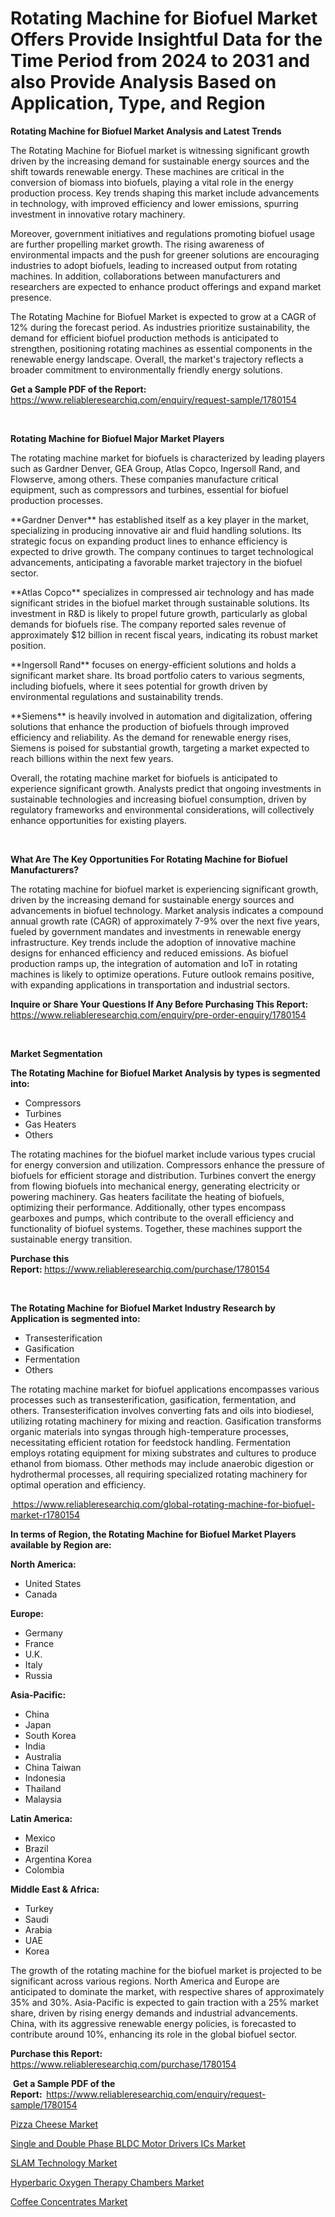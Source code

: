 <p><h1>Rotating Machine for Biofuel Market Offers Provide Insightful Data for the Time Period from 2024 to 2031 and also Provide Analysis Based on Application, Type, and Region</h1></p><p><strong>Rotating Machine for Biofuel Market Analysis and Latest Trends</strong></p>
<p><p>The Rotating Machine for Biofuel market is witnessing significant growth driven by the increasing demand for sustainable energy sources and the shift towards renewable energy. These machines are critical in the conversion of biomass into biofuels, playing a vital role in the energy production process. Key trends shaping this market include advancements in technology, with improved efficiency and lower emissions, spurring investment in innovative rotary machinery. </p><p>Moreover, government initiatives and regulations promoting biofuel usage are further propelling market growth. The rising awareness of environmental impacts and the push for greener solutions are encouraging industries to adopt biofuels, leading to increased output from rotating machines. In addition, collaborations between manufacturers and researchers are expected to enhance product offerings and expand market presence. </p><p>The Rotating Machine for Biofuel Market is expected to grow at a CAGR of 12% during the forecast period. As industries prioritize sustainability, the demand for efficient biofuel production methods is anticipated to strengthen, positioning rotating machines as essential components in the renewable energy landscape. Overall, the market's trajectory reflects a broader commitment to environmentally friendly energy solutions.</p></p>
<p><strong>Get a Sample PDF of the Report:&nbsp;</strong> <a href="https://www.reliableresearchiq.com/enquiry/request-sample/1780154?utm_campaign=1087&utm_medium=2&utm_source=Github&utm_content=ia&utm_term=19122024&utm_id=rotating-machine-for-biofuel">https://www.reliableresearchiq.com/enquiry/request-sample/1780154</a></p>
<p>&nbsp;</p>
<p><strong>Rotating Machine for Biofuel Major Market Players</strong></p>
<p><p>The rotating machine market for biofuels is characterized by leading players such as Gardner Denver, GEA Group, Atlas Copco, Ingersoll Rand, and Flowserve, among others. These companies manufacture critical equipment, such as compressors and turbines, essential for biofuel production processes.</p><p>**Gardner Denver** has established itself as a key player in the market, specializing in producing innovative air and fluid handling solutions. Its strategic focus on expanding product lines to enhance efficiency is expected to drive growth. The company continues to target technological advancements, anticipating a favorable market trajectory in the biofuel sector.</p><p>**Atlas Copco** specializes in compressed air technology and has made significant strides in the biofuel market through sustainable solutions. Its investment in R&D is likely to propel future growth, particularly as global demands for biofuels rise. The company reported sales revenue of approximately $12 billion in recent fiscal years, indicating its robust market position.</p><p>**Ingersoll Rand** focuses on energy-efficient solutions and holds a significant market share. Its broad portfolio caters to various segments, including biofuels, where it sees potential for growth driven by environmental regulations and sustainability trends.</p><p>**Siemens** is heavily involved in automation and digitalization, offering solutions that enhance the production of biofuels through improved efficiency and reliability. As the demand for renewable energy rises, Siemens is poised for substantial growth, targeting a market expected to reach billions within the next few years.</p><p>Overall, the rotating machine market for biofuels is anticipated to experience significant growth. Analysts predict that ongoing investments in sustainable technologies and increasing biofuel consumption, driven by regulatory frameworks and environmental considerations, will collectively enhance opportunities for existing players.</p></p>
<p>&nbsp;</p>
<p><strong>What Are The Key Opportunities For Rotating Machine for Biofuel Manufacturers?</strong></p>
<p><p>The rotating machine for biofuel market is experiencing significant growth, driven by the increasing demand for sustainable energy sources and advancements in biofuel technology. Market analysis indicates a compound annual growth rate (CAGR) of approximately 7-9% over the next five years, fueled by government mandates and investments in renewable energy infrastructure. Key trends include the adoption of innovative machine designs for enhanced efficiency and reduced emissions. As biofuel production ramps up, the integration of automation and IoT in rotating machines is likely to optimize operations. Future outlook remains positive, with expanding applications in transportation and industrial sectors.</p></p>
<p><strong>Inquire or Share Your Questions If Any Before Purchasing This Report:</strong> <a href="https://www.reliableresearchiq.com/enquiry/pre-order-enquiry/1780154?utm_campaign=1087&utm_medium=2&utm_source=Github&utm_content=ia&utm_term=19122024&utm_id=rotating-machine-for-biofuel">https://www.reliableresearchiq.com/enquiry/pre-order-enquiry/1780154</a></p>
<p>&nbsp;</p>
<p><strong>Market Segmentation</strong></p>
<p><strong>The Rotating Machine for Biofuel Market Analysis by types is segmented into:</strong></p>
<p><ul><li>Compressors</li><li>Turbines</li><li>Gas Heaters</li><li>Others</li></ul></p>
<p><p>The rotating machines for the biofuel market include various types crucial for energy conversion and utilization. Compressors enhance the pressure of biofuels for efficient storage and distribution. Turbines convert the energy from flowing biofuels into mechanical energy, generating electricity or powering machinery. Gas heaters facilitate the heating of biofuels, optimizing their performance. Additionally, other types encompass gearboxes and pumps, which contribute to the overall efficiency and functionality of biofuel systems. Together, these machines support the sustainable energy transition.</p></p>
<p><strong>Purchase this Report:&nbsp;</strong><a href="https://www.reliableresearchiq.com/purchase/1780154?utm_campaign=1087&utm_medium=2&utm_source=Github&utm_content=ia&utm_term=19122024&utm_id=rotating-machine-for-biofuel">https://www.reliableresearchiq.com/purchase/1780154</a></p>
<p>&nbsp;</p>
<p><strong>The Rotating Machine for Biofuel Market Industry Research by Application is segmented into:</strong></p>
<p><ul><li>Transesterification</li><li>Gasification</li><li>Fermentation</li><li>Others</li></ul></p>
<p><p>The rotating machine market for biofuel applications encompasses various processes such as transesterification, gasification, fermentation, and others. Transesterification involves converting fats and oils into biodiesel, utilizing rotating machinery for mixing and reaction. Gasification transforms organic materials into syngas through high-temperature processes, necessitating efficient rotation for feedstock handling. Fermentation employs rotating equipment for mixing substrates and cultures to produce ethanol from biomass. Other methods may include anaerobic digestion or hydrothermal processes, all requiring specialized rotating machinery for optimal operation and efficiency.</p></p>
<p><a href="https://www.reliableresearchiq.com/global-rotating-machine-for-biofuel-market-r1780154?utm_campaign=1087&utm_medium=2&utm_source=Github&utm_content=ia&utm_term=19122024&utm_id=rotating-machine-for-biofuel">&nbsp;https://www.reliableresearchiq.com/global-rotating-machine-for-biofuel-market-r1780154</a></p>
<p><strong>In terms of Region, the Rotating Machine for Biofuel Market Players available by Region are:</strong></p>
<p>
    <p> <strong> North America: </strong>
        <ul>
            <li>United States</li>
            <li>Canada</li>
        </ul>
        </p> 
    <p> <strong> Europe: </strong>
        <ul>
            <li>Germany</li>
            <li>France</li>
            <li>U.K.</li>
            <li>Italy</li>
            <li>Russia</li>
        </ul>
        </p> 
    <p> <strong> Asia-Pacific: </strong>
        <ul>
            <li>China</li>
            <li>Japan</li>
            <li>South Korea</li>
            <li>India</li>
            <li>Australia</li>
            <li>China Taiwan</li>
            <li>Indonesia</li>
            <li>Thailand</li>
            <li>Malaysia</li>
        </ul>
        </p> 
    <p> <strong> Latin America: </strong>
        <ul>
            <li>Mexico</li>
            <li>Brazil</li>
            <li>Argentina Korea</li>
            <li>Colombia</li>
        </ul>
        </p> 
    <p> <strong> Middle East & Africa: </strong>
        <ul>
            <li>Turkey</li>
            <li>Saudi</li>
            <li>Arabia</li>
            <li>UAE</li>
            <li>Korea</li>
        </ul>
    </p>
    </p>
<p><p>The growth of the rotating machine for the biofuel market is projected to be significant across various regions. North America and Europe are anticipated to dominate the market, with respective shares of approximately 35% and 30%. Asia-Pacific is expected to gain traction with a 25% market share, driven by rising energy demands and industrial advancements. China, with its aggressive renewable energy policies, is forecasted to contribute around 10%, enhancing its role in the global biofuel sector.</p></p>
<p><strong>Purchase this Report: </strong><a href="https://www.reliableresearchiq.com/purchase/1780154?utm_campaign=1087&utm_medium=2&utm_source=Github&utm_content=ia&utm_term=19122024&utm_id=rotating-machine-for-biofuel">https://www.reliableresearchiq.com/purchase/1780154</a></p>
<p>&nbsp;<strong>Get a Sample PDF of the Report:&nbsp;&nbsp;</strong><a href="https://www.reliableresearchiq.com/enquiry/request-sample/1780154?utm_campaign=1087&utm_medium=2&utm_source=Github&utm_content=ia&utm_term=19122024&utm_id=rotating-machine-for-biofuel">https://www.reliableresearchiq.com/enquiry/request-sample/1780154</a></p>
<p><strong></strong></p>
<p><p><a href="https://www.linkedin.com/pulse/future-revenue-demand-forecast-pizza-cheese-industry-11-cagr-xah7c?utm_campaign=1087&utm_medium=2&utm_source=Github&utm_content=ia&utm_term=19122024&utm_id=rotating-machine-for-biofuel">Pizza Cheese Market</a></p><p><a href="https://github.com/ulyssacrayne00231/Market-Research-Report-List-1/blob/main/single-and-double-phase-bldc-motor-drivers-ics-market.md?utm_campaign=1087&utm_medium=2&utm_source=Github&utm_content=ia&utm_term=19122024&utm_id=rotating-machine-for-biofuel">Single and Double Phase BLDC Motor Drivers ICs Market</a></p><p><a href="https://www.linkedin.com/pulse/slam-technology-market-size-forecast-analysis-12-cagr-from-2024-ikosf?utm_campaign=1087&utm_medium=2&utm_source=Github&utm_content=ia&utm_term=19122024&utm_id=rotating-machine-for-biofuel">SLAM Technology Market</a></p><p><a href="https://www.linkedin.com/pulse/hyperbaric-oxygen-therapy-chambers-market-revenue-forecast-ciqgf?utm_campaign=1087&utm_medium=2&utm_source=Github&utm_content=ia&utm_term=19122024&utm_id=rotating-machine-for-biofuel">Hyperbaric Oxygen Therapy Chambers Market</a></p><p><a href="https://www.linkedin.com/pulse/transforming-connectivity-exploring-coffee-concentrates-thpyc?utm_campaign=1087&utm_medium=2&utm_source=Github&utm_content=ia&utm_term=19122024&utm_id=rotating-machine-for-biofuel">Coffee Concentrates Market</a></p></p>